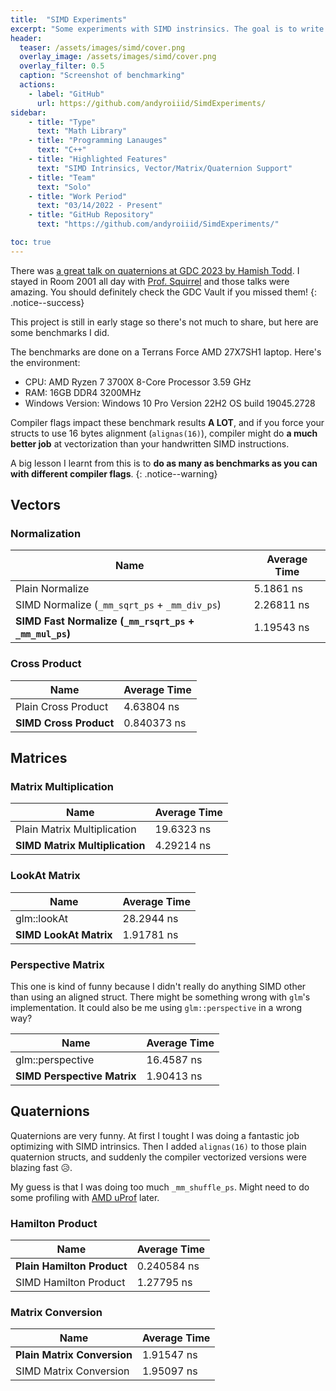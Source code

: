 ```yaml
---
title:  "SIMD Experiments"
excerpt: "Some experiments with SIMD instrinsics. The goal is to write a new SIMD math library for Haru-V engine."
header:
  teaser: /assets/images/simd/cover.png
  overlay_image: /assets/images/simd/cover.png
  overlay_filter: 0.5
  caption: "Screenshot of benchmarking"
  actions:
    - label: "GitHub"
      url: https://github.com/andyroiiid/SimdExperiments/
sidebar:
    - title: "Type"
      text: "Math Library"
    - title: "Programming Lanauges"
      text: "C++"
    - title: "Highlighted Features"
      text: "SIMD Intrinsics, Vector/Matrix/Quaternion Support"
    - title: "Team"
      text: "Solo"
    - title: "Work Period"
      text: "03/14/2022 - Present"
    - title: "GitHub Repository"
      text: "https://github.com/andyroiiid/SimdExperiments/"

toc: true
---
```


There was [a great talk on quaternions at GDC 2023 by Hamish Todd](https://schedule.gdconf.com/session/math-in-game-development-summit-a-visual-guide-to-quaternions-and-dual-quaternions/894472). I stayed in Room 2001 all day with [Prof. Squirrel](http://www.eiserloh.net/bio/) and those talks were amazing. You should definitely check the GDC Vault if you missed them!
{: .notice--success}

This project is still in early stage so there's not much to share, but here are some benchmarks I did.

The benchmarks are done on a Terrans Force AMD 27X7SH1 laptop. Here's the environment:
- CPU: AMD Ryzen 7 3700X 8-Core Processor 3.59 GHz
- RAM: 16GB DDR4 3200MHz
- Windows Version: Windows 10 Pro Version	22H2 OS build	19045.2728

Compiler flags impact these benchmark results **A LOT**, and if you force your structs to use 16 bytes alignment (`alignas(16)`), compiler might do **a much better job** at vectorization than your handwritten SIMD instructions.

A big lesson I learnt from this is to **do as many as benchmarks as you can with different compiler flags**.
{: .notice--warning}

## Vectors

### Normalization

| Name | Average Time |
| --- | --- |
| Plain Normalize | 5.1861 ns |
| SIMD Normalize (`_mm_sqrt_ps` + `_mm_div_ps`) | 2.26811 ns |
| **SIMD Fast Normalize (`_mm_rsqrt_ps` + `_mm_mul_ps`)** | 1.19543 ns |

### Cross Product

| Name | Average Time |
| --- | --- |
| Plain Cross Product | 4.63804 ns |
| **SIMD Cross Product** | 0.840373 ns |

## Matrices

### Matrix Multiplication

| Name | Average Time |
| --- | --- |
| Plain Matrix Multiplication | 19.6323 ns |
| **SIMD Matrix Multiplication** | 4.29214 ns |

### LookAt Matrix

| Name | Average Time |
| --- | --- |
| glm::lookAt | 28.2944 ns |
| **SIMD LookAt Matrix** | 1.91781 ns |

### Perspective Matrix

This one is kind of funny because I didn't really do anything SIMD other than using an aligned struct. There might be something wrong with `glm`'s implementation. It could also be me using `glm::perspective` in a wrong way?

| Name | Average Time |
| --- | --- |
| glm::perspective | 16.4587 ns |
| **SIMD Perspective Matrix** | 1.90413 ns |

## Quaternions

Quaternions are very funny. At first I tought I was doing a fantastic job optimizing with SIMD intrinsics. Then I added `alignas(16)` to those plain quaternion structs, and suddenly the compiler vectorized versions were blazing fast 😥.

My guess is that I was doing too much `_mm_shuffle_ps`. Might need to do some profiling with [AMD uProf](https://www.amd.com/en/developer/uprof.html) later.

### Hamilton Product

| Name | Average Time |
| --- | --- |
| **Plain Hamilton Product** | 0.240584 ns |
| SIMD Hamilton Product | 1.27795 ns |

### Matrix Conversion

| Name | Average Time |
| --- | --- |
| **Plain Matrix Conversion** | 1.91547 ns |
| SIMD Matrix Conversion | 1.95097 ns |
